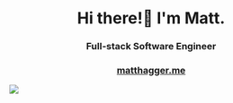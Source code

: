 <div align="center">
  <h1> Hi there!👋 I'm Matt.</h1>
  <h3>Full-stack Software Engineer</h3>
  <h3><a href="https://matthagger.me">matthagger.me</a></h3>
</div>
<img src="https://komarev.com/ghpvc/?username=camo651"/>
